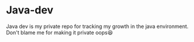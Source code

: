 # Java-dev

Java dev is my private repo for tracking my growth in the java environment. 
Don't blame me for making it private  oops😆 
